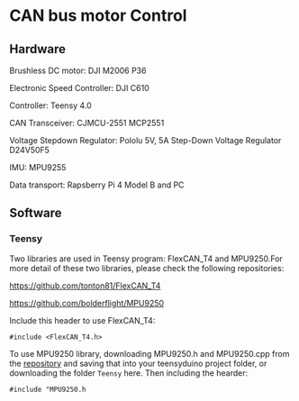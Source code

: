 # CAN bus motor Control

## Hardware

Brushless DC motor: DJI M2006 P36

Electronic Speed Controller: DJI C610

Controller: Teensy 4.0

CAN Transceiver: CJMCU-2551 MCP2551

Voltage Stepdown Regulator: Pololu 5V, 5A Step-Down Voltage Regulator D24V50F5

IMU: MPU9255

Data transport: Rapsberry Pi 4 Model B and PC

## Software
### Teensy
Two libraries are used in Teensy program: FlexCAN_T4 and MPU9250.For more detail of these two libraries, please check the following repositories:

https://github.com/tonton81/FlexCAN_T4

https://github.com/bolderflight/MPU9250

Include this header to use FlexCAN_T4:

`#include <FlexCAN_T4.h>`

To use MPU9250 library, downloading MPU9250.h and MPU9250.cpp from the [repository](https://github.com/bolderflight/MPU9250) and saving that into your teensyduino project folder, or downloading the folder `Teensy` here. Then including the hearder:

`#include "MPU9250.h`


